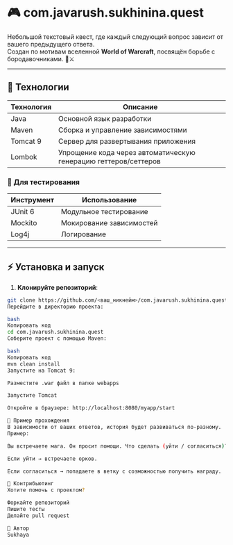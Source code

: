 # 🎮 com.javarush.sukhinina.quest

Небольшой текстовый квест, где каждый следующий вопрос зависит от вашего предыдущего ответа.  
Создан по мотивам вселенной **World of Warcraft**, посвящён борьбе с бородавочниками. 🐗⚔️

---

## 🚀 Технологии

| Технология       | Описание                                                       |
|-----------------|-----------------------------------------------------------------|
| Java            | Основной язык разработки                                        |
| Maven           | Сборка и управление зависимостями                               |
| Tomcat 9        | Сервер для развертывания приложения                             |
| Lombok          | Упрощение кода через автоматическую генерацию геттеров/сеттеров |

### 🧪 Для тестирования

| Инструмент      | Использование                                 |
|-----------------|-----------------------------------------------|
| JUnit 6         | Модульное тестирование                        |
| Mockito         | Мокирование зависимостей                      |
| Log4j           | Логирование                                   |

---

## ⚡ Установка и запуск

1. **Клонируйте репозиторий**:  
```bash
git clone https://github.com/<ваш_никнейм>/com.javarush.sukhinina.quest.git
Перейдите в директорию проекта:

bash
Копировать код
cd com.javarush.sukhinina.quest
Соберите проект с помощью Maven:

bash
Копировать код
mvn clean install
Запустите на Tomcat 9:

Разместите .war файл в папке webapps

Запустите Tomcat

Откройте в браузере: http://localhost:8080/myapp/start

🎯 Пример прохождения
В зависимости от ваших ответов, история будет развиваться по-разному.
Пример:

Вы встречаете мага. Он просит помощи. Что сделать (уйти / согласиться)?

Если уйти → встречаете орков.

Если согласиться → попадаете в ветку с созможностью получить награду.

🤝 Контрибьютинг
Хотите помочь с проектом?

Форкайте репозиторий
Пишите тесты
Делайте pull request

📝 Автор
Sukhaya
